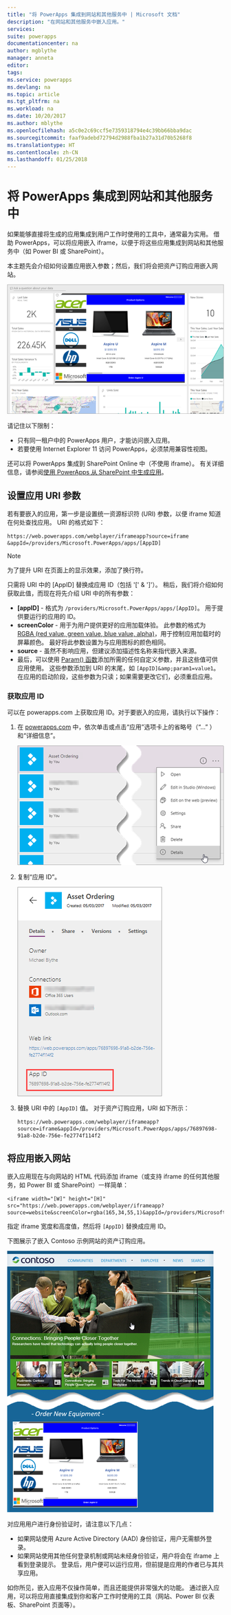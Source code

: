 ```yaml
---
title: "将 PowerApps 集成到网站和其他服务中 | Microsoft 文档"
description: "在网站和其他服务中嵌入应用。"
services: 
suite: powerapps
documentationcenter: na
author: mgblythe
manager: anneta
editor: 
tags: 
ms.service: powerapps
ms.devlang: na
ms.topic: article
ms.tgt_pltfrm: na
ms.workload: na
ms.date: 10/20/2017
ms.author: mblythe
ms.openlocfilehash: a5c0e2c69ccf5e7359318794e4c39bb66bba9dac
ms.sourcegitcommit: faaf9adebd72794d2988fba1b27a31d70b5268f8
ms.translationtype: HT
ms.contentlocale: zh-CN
ms.lasthandoff: 01/25/2018
---
```

# <a name="integrate-powerapps-into-websites-and-other-services"></a>将 PowerApps 集成到网站和其他服务中
如果能够直接将生成的应用集成到用户工作时使用的工具中，通常最为实用。 借助 PowerApps，可以将应用嵌入 iframe，以便于将这些应用集成到网站和其他服务中（如 Power BI 或 SharePoint）。

本主题先会介绍如何设置应用嵌入参数；然后，我们将会把资产订购应用嵌入网站。

![嵌入了应用的 Power BI 仪表板](media/embed-apps-dev/embed-dashboard.png)

请记住以下限制：

* 只有同一租户中的 PowerApps 用户，才能访问嵌入应用。
* 若要使用 Internet Explorer 11 访问 PowerApps，必须禁用兼容性视图。

还可以将 PowerApps 集成到 SharePoint Online 中（不使用 iframe）。 有关详细信息，请参阅[使用 PowerApps 从 SharePoint 中生成应用](generate-app-from-sharepoint-list-interface.md)。

## <a name="set-uri-parameters-for-your-app"></a>设置应用 URI 参数
若有要嵌入的应用，第一步是设置统一资源标识符 (URI) 参数，以便 iframe 知道在何处查找应用。 URI 的格式如下：

```
https://web.powerapps.com/webplayer/iframeapp?source=iframe
&appId=/providers/Microsoft.PowerApps/apps/[AppID]
```

> [!NOTE]
> 为了提升 URI 在页面上的显示效果，添加了换行符。

只需将 URI 中的 [AppID] 替换成应用 ID（包括 '[' & ']'）。 稍后，我们将介绍如何获取此值，而现在将先介绍 URI 中的所有参数：

* **[appID]** - 格式为 `/providers/Microsoft.PowerApps/apps/[AppID]`。 用于提供要运行的应用的 ID。
* **screenColor** - 用于为用户提供更好的应用加载体验。 此参数的格式为 [RGBA (red value, green value, blue value, alpha)](functions/function-colors.md)，用于控制应用加载时的屏幕颜色。 最好将此参数设置为与应用图标的颜色相同。
* **source** - 虽然不影响应用，但建议添加描述性名称来指代嵌入来源。
* 最后，可以使用 [Param() 函数](functions/function-param.md)添加所需的任何自定义参数，并且这些值可供应用使用。 这些参数添加到 URI 的末尾，如 `[AppID]&amp;param1=value1`。 在应用的启动阶段，这些参数为只读；如果需要更改它们，必须重启应用。

### <a name="get-the-app-id"></a>获取应用 ID
可以在 powerapps.com 上获取应用 ID。对于要嵌入的应用，请执行以下操作：

1. 在 [powerapps.com](https://powerapps.microsoft.com) 中，依次单击或点击“应用”选项卡上的省略号（“...” ）和“详细信息”。
   
    ![转到应用详细信息](media/embed-apps-dev/details.png)
2. 复制“应用 ID”。
   
    ![从“详细信息”中复制应用 ID](media/embed-apps-dev/app-id.png)
3. 替换 URI 中的 `[AppID]` 值。 对于资产订购应用，URI 如下所示：
   
    ```
    https://web.powerapps.com/webplayer/iframeapp?source=iframe&appId=/providers/Microsoft.PowerApps/apps/76897698-91a8-b2de-756e-fe2774f114f2
    ```

## <a name="embed-your-app-in-a-website"></a>将应用嵌入网站
嵌入应用现在与向网站的 HTML 代码添加 iframe（或支持 iframe 的任何其他服务，如 Power BI 或 SharePoint）一样简单：

```
<iframe width="[W]" height="[H]" src="https://web.powerapps.com/webplayer/iframeapp?source=website&screenColor=rgba(165,34,55,1)&appId=/providers/Microsoft.PowerApps/apps/[AppID]"/>
```

指定 iframe 宽度和高度值，然后将 `[AppID]` 替换成应用 ID。

下图展示了嵌入 Contoso 示例网站的资产订购应用。

![嵌入了应用的 Contoso 网站](media/embed-apps-dev/contoso-website.png)

对应用用户进行身份验证时，请注意以下几点：

* 如果网站使用 Azure Active Directory (AAD) 身份验证，用户无需额外登录。
* 如果网站使用其他任何登录机制或网站未经身份验证，用户将会在 iframe 上看到登录提示。 登录后，用户便可以运行应用，但前提是应用的作者已与其共享应用。

如你所见，嵌入应用不仅操作简单，而且还能提供非常强大的功能。 通过嵌入应用，可以将应用直接集成到你和客户工作时使用的工具（网站、Power BI 仪表板、SharePoint 页面等）。

